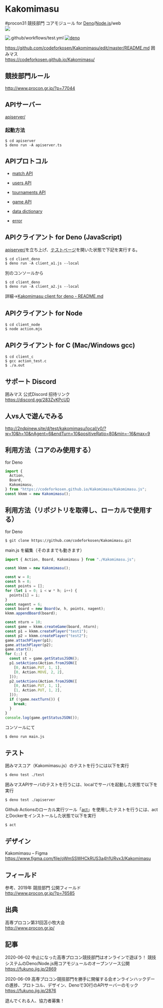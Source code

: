 # Kakomimasu

#procon31 競技部門 コアモジュール for
[Deno](https://deno.land/)/[Node.js](https://nodejs.org/ja/)/web\
<img src="https://codeforkosen.github.io/Kakomimasu/img/kakomimasu-img.drawio.png">

![.github/workflows/test.yml](https://github.com/codeforkosen/Kakomimasu/workflows/.github/workflows/test.yml/badge.svg)
[![deno](https://taisukef.github.com/denolib/denobadge@1.3.3.svg)](https://deno.land/)

<!--[![esmodules](https://taisukef.github.com/denolib/esmodulesbadge.svg)](https://developer.mozilla.org/ja/docs/Web/JavaScript/Guide/Modules)-->

https://github.com/codeforkosen/Kakomimasu/edit/master/README.md 囲みマス\
https://codeforkosen.github.io/Kakomimasu/

## 競技部門ルール

http://www.procon.gr.jp/?p=77044

## APIサーバー

[apiserver/](apiserver)

### 起動方法

```
$ cd apiserver
$ deno run -A apiserver.ts
```

## APIプロトコル

- [match API](./apiserver/docs/match_api.md)
- [users API](./apiserver/docs/users_api.md)
- [tournaments API](./apiserver/docs/tournaments_api.md)
- [game API](./apiserver/docs/game_api.md)

- [data dictionary](./apiserver/docs/data.md)
- [error](./apiserver/docs/error.md)

## APIクライアント for Deno (JavaScript)

[apiserver/](apiserver)を立ち上げ、[テストページ](http://localhost:8880/)を開いた状態で下記を実行する。

```
$ cd client_deno
$ deno run -A client_a1.js --local
```

別のコンソールから

```
$ cd client_deno
$ deno run -A client_a2.js --local
```

詳細→[Kakomimasu client for deno - README.md](https://github.com/codeforkosen/Kakomimasu/blob/master/client_deno/README.md)

## APIクライアント for Node

```
$ cd client_node
$ node action.mjs
```

## APIクライアント for C (Mac/Windows gcc)

```
$ cd client_c
$ gcc action_test.c
$ ./a.out
```

## サポート Discord

囲みマス 公式Discord 招待リンク\
https://discord.gg/283ZvKPcUD

## 人vs人で遊んでみる

http://2ndpinew.site/d/test/kakomimasu/local/v0/?w=10&h=10&nAgent=6&endTurn=10&positiveRatio=80&min=-16&max=9

## 利用方法（コアのみ使用する）

for Deno

```typescript
import {
  Action,
  Board,
  Kakomimasu,
} from "https://codeforkosen.github.io/Kakomimasu/Kakomimasu.js";
const kkmm = new Kakomimasu();
```

## 利用方法（リポジトリを取得し、ローカルで使用する）

for Deno

```
$ git clone https://github.com/codeforkosen/Kakomimasu.git
```

main.js を編集（そのままでも動きます）

```javascript
import { Action, Board, Kakomimasu } from "./Kakomimasu.js";

const kkmm = new Kakomimasu();

const w = 8;
const h = 8;
const points = [];
for (let i = 0; i < w * h; i++) {
  points[i] = i;
}
const nagent = 6;
const board = new Board(w, h, points, nagent);
kkmm.appendBoard(board);

const nturn = 10;
const game = kkmm.createGame(board, nturn);
const p1 = kkmm.createPlayer("test1");
const p2 = kkmm.createPlayer("test2");
game.attachPlayer(p1);
game.attachPlayer(p2);
game.start();
for (;;) {
  const st = game.getStatusJSON();
  p1.setActions(Action.fromJSON([
    [0, Action.PUT, 1, 1],
    [0, Action.MOVE, 2, 2],
  ]));
  p2.setActions(Action.fromJSON([
    [0, Action.PUT, 1, 1],
    [1, Action.PUT, 1, 2],
  ]));
  if (!game.nextTurn()) {
    break;
  }
}
console.log(game.getStatusJSON());
```

コンソールにて

```
$ deno run main.js
```

## テスト

囲みマスコア（Kakomimasu.js）のテストを行うには以下を実行

```console
$ deno test ./test
```

囲みマスAPIサーバのテストを行うには、localでサーバを起動した状態で以下を実行

```console
$ deno test ./apiserver
```

Github
Actionsのローカル実行ツール「[act](https://github.com/nektos/act)」を使用したテストを行うには、actとDockerをインストールした状態で以下を実行

```console
$ act
```

## デザイン

Kakomimasu – Figma\
https://www.figma.com/file/oWmSSWHCkRUS3a4h1URvx3/Kakomimasu

## フィールド

参考、2019年 競技部門 公開フィールド\
http://www.procon.gr.jp/?p=76585

## 出典

高専プロコン第31回苫小牧大会\
http://www.procon.gr.jp/

## 記事

2020-06-02 中止になった高専プロコン競技部門はオンラインで遊ぼう！ 競技システムのDeno/Node.js用コアモジュールのオープンソース公開\
https://fukuno.jig.jp/2869

2020-06-09 高専プロコン競技部門を勝手に開催する会オンラインハックデーの進捗、プロトコル、デザイン、Denoで30行のAPIサーバーのモック\
https://fukuno.jig.jp/2876

遊んでくれる人、協力者募集！

